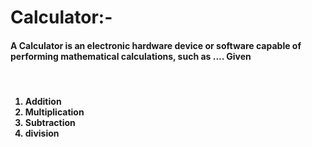 # Calculator:- 

<h4>A Calculator is an electronic hardware device or software capable of performing mathematical calculations, such as .... Given</h4>

<br>
<h4>
<ol>
  <li>Addition</li>
  <li>Multiplication</li>
  <li>Subtraction</li>
  <li>division</li>
</ol>
</h4>
